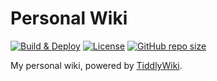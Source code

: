 # Personal Wiki

[![Build & Deploy](https://github.com/miRoox/wiki/actions/workflows/cdi.yml/badge.svg)](https://github.com/miRoox/wiki/actions/workflows/cdi.yml)
[![License](https://img.shields.io/github/license/miRoox/wiki.svg)](https://github.com/miRoox/wiki/blob/master/LICENSE)
[![GitHub repo size](https://img.shields.io/github/repo-size/miRoox/wiki.svg)](https://github.com/miRoox/wiki.git)

My personal wiki, powered by [TiddlyWiki](https://tiddlywiki.com/).
